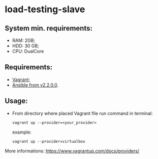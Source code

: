 # load-testing-slave
## System min. requirements:
* RAM: 2GB;
* HDD: 30 GB;
* CPU: DualCore

## Requirements:
* [Vagrant](https://www.vagrantup.com/docs/getting-started/);
* [Ansible from v2.2.0.0](http://docs.ansible.com/ansible/intro.html).

## Usage:
* From directory where placed Vagrant file run command in terminal:
  ```
  vagrant up --provider=<your_provider>
  ```
  example:
  ```
  vagrant up --provider=virtualbox
  ```

More informations: https://www.vagrantup.com/docs/providers/
